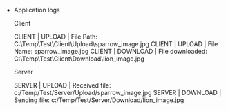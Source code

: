 

- Application logs

  Client

	CLIENT | UPLOAD | File Path: C:\Temp\Test\Client\Upload\sparrow_image.jpg
	CLIENT | UPLOAD | File Name: sparrow_image.jpg
	CLIENT | DOWNLOAD | File downloaded: C:\Temp\Test\Client\Download\lion_image.jpg

  Server

	SERVER | UPLOAD | Received file: c:/Temp/Test/Server/Upload/sparrow_image.jpg
	SERVER | DOWNLOAD | Sending file: c:/Temp/Test/Server/Download/lion_image.jpg
	
